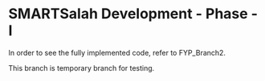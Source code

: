 # SMARTSalah Development - Phase - I

In order to see the fully implemented code, refer to FYP_Branch2. 

This branch is temporary branch for testing. 


